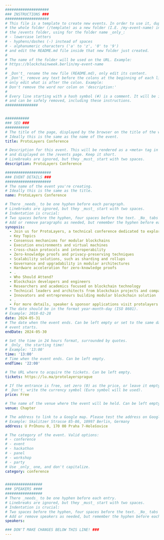 ```yaml
---
####################
### INSTRUCTIONS ###
####################
# This file is a template to create new events. In order to use it, duplicate
# the whole folder (/template) as a new folder (I.E. /my-event-name) inside of
# the /events folder, using for the folder name _only_:
# - lowercase letters
# - hyphens/dashes (-) instead of spaces
# - alphanumeric characters ('a' to 'z', '0' to '9')
# and edit the README.md file inside that new folder just created.
#
# The name of the folder will be used on the URL. Example:
# https://blockchainweek.berlin/my-event-name
#
# _Don't_ rename the new file (README.md), only edit its content.
# _Don't_ remove any text before the colons at the beginning of each line,
# only edit what is after the colon. Example:
# Don't remove the word nor colon on 'description:'
#
# Every line starting with a hash symbol (#) is a comment. It will be ignored
# and can be safely removed, including these instructions.
###############


###########
### SEO ###
###########
# The title of the page, displayed by the browser on the title of the window.
# Ideally this is the same as the name of the event.
title: ProtoLayers Conference

# Description for this event. This will be rendered as a <meta> tag in the HTML,
# and displayed on the /events page. Keep it short.
# Linebreaks are ignored, but they _must_ start with two spaces.
description: ProtoLayers Conference 

#####################
### EVENT DETAILS ###
#####################
# The name of the event you're creating.
# Ideally this is the same as the title.
name: ProtoLayers Conference

# There _needs_ to be one hyphen before each paragraph.
# Linebreaks are ignored, but they _must_ start with two spaces.
# Indentation is crucial:
# Two spaces before the hyphen, four spaces before the text. _No_ tabs allowed.
# Add or remove paragraphs as needed, but remember the hyphen before each entry.
synopsis:
  - Join us for ProtoLayers, a technical conference dedicated to exploring the edges of modular blockchain technology. This one-day event, held on May 30, 2024, as a side event to ETHPrague, brings together developers, researchers, and innovators from across the blockchain ecosystem to collaborate, learn, and drive the future for all of us.
  - Key Topics
  - ​Consensus mechanisms for modular blockchains
  - Execution environments and virtual machines
  - Cross-chain protocols and interoperability
  - Zero-knowledge proofs and privacy-preserving techniques
  - Scalability solutions, such as sharding and rollups
  - Governance and upgradability in modular architectures
  - Hardware acceleration for zero-knowledge proofs​
  - .
  - Who Should Attend?​
  - Blockchain developers and engineers
  - Researchers and academics focused on blockchain technology
  - Technical leaders and architects from blockchain projects and companies
  - Innovators and entrepreneurs building modular blockchain solution
  - .
  - For more details, speaker & sponsor applications visit protolayers.dev
# The date should be in the format year-month-day (ISO 8601).
# Example: 2018-02-28
date: 2024-05-31
# The date when the event ends. Can be left empty or set to the same day the
# event starts.
endDate: 2024-05-30

# Set the time in 24 hours format, surrounded by quotes.
# _Only_ the starting time!
# Example: '13:00'
time: '13:00'
# Time when the event ends. Can be left empty.
endTime: '22:00'

# The URL where to acquire the tickets. Can be left empty.
tickets: https://lu.ma/protolayersprague

# If the entrance is free, set zero (0) as the price, or leave it empty.
# _Don't_ write the currency symbol (Euro symbol will be used).
price: Free

# The name of the venue where the event will be held. Can be left empty.
venue: Chapter

# The address to link to a Google map. Please test the address on Google Maps.
# Example: Skalitzer Strasse 85-86, 10997 Berlin, Germany
address: U Průhonu 0, 170 00 Praha 7-Holešovice

# The category of the event. Valid options:
# - conference
# - event
# - hackathon
# - panel
# - workshop
# - party
# Use _only_ one, and don't capitalize.
category: conference


#################
### SPEAKERS ####
#################
# There _needs_ to be one hyphen before each entry.
# Linebreaks are ignored, but they _must_ start with two spaces.
# Indentation is crucial:
# Two spaces before the hyphen, four spaces before the text. _No_ tabs allowed.
# Add or remove speakers as needed, but remember the hyphen before each entry.
speakers:

### DON'T MAKE CHANGES BELOW THIS LINE! ###
---
```


<!-- ### DON'T MAKE CHANGES BELOW THIS LINE! ### -->

<Event-Content/>
